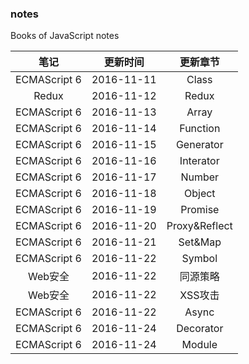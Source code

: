 ### notes
Books of JavaScript notes

| 笔记 | 更新时间 | 更新章节 | 
| :-------------: | :-------------: | :-------------: |
| ECMAScript 6 | 2016-11-11 | Class |
| Redux | 2016-11-12 | Redux |
| ECMAScript 6 | 2016-11-13 | Array |
| ECMAScript 6 | 2016-11-14 | Function |
| ECMAScript 6 | 2016-11-15 | Generator |
| ECMAScript 6 | 2016-11-16 | Interator |
| ECMAScript 6 | 2016-11-17 | Number |
| ECMAScript 6 | 2016-11-18 | Object |
| ECMAScript 6 | 2016-11-19 | Promise |
| ECMAScript 6 | 2016-11-20 | Proxy&Reflect |
| ECMAScript 6 | 2016-11-21 | Set&Map |
| ECMAScript 6 | 2016-11-22 | Symbol |
| Web安全 | 2016-11-22 | 同源策略 |
| Web安全 | 2016-11-22 | XSS攻击 |
| ECMAScript 6 | 2016-11-22 | Async |
| ECMAScript 6 | 2016-11-24 | Decorator |
| ECMAScript 6 | 2016-11-24 | Module |
